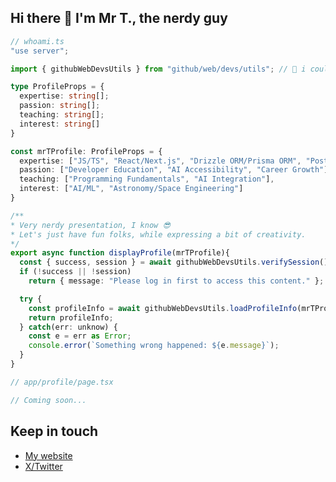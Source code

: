 ## Hi there 👋 I'm Mr T., the nerdy guy 

```ts
// whoami.ts
"use server";

import { githubWebDevsUtils } from "github/web/devs/utils"; // 🥲 i couldn't resist

type ProfileProps = {
  expertise: string[];
  passion: string[];
  teaching: string[];
  interest: string[]
}

const mrTProfile: ProfileProps = {
  expertise: ["JS/TS", "React/Next.js", "Drizzle ORM/Prisma ORM", "PostgreSQL/MongoDB"],
  passion: ["Developer Education", "AI Accessibility", "Career Growth"],
  teaching: ["Programming Fundamentals", "AI Integration"],
  interest: ["AI/ML", "Astronomy/Space Engineering"]
}

/**
* Very nerdy presentation, I know 😎
* Let's just have fun folks, while expressing a bit of creativity.
*/
export async function displayProfile(mrTProfile){
  const { success, session } = await githubWebDevsUtils.verifySession();
  if (!success || !session)
    return { message: "Please log in first to access this content." };

  try {
    const profileInfo = await githubWebDevsUtils.loadProfileInfo(mrTProfile);
    return profileInfo;
  } catch(err: unknow) {
    const e = err as Error;
    console.error(`Something wrong happened: ${e.message}`);
  }
}

// app/profile/page.tsx

// Coming soon...
```

## Keep in touch
- <a href="https://cuttypiedev.vercel.app" target="_blank">My website</a>
- <a href="https://x.com/DorianTho5" target="_blank">X/Twitter</a>
